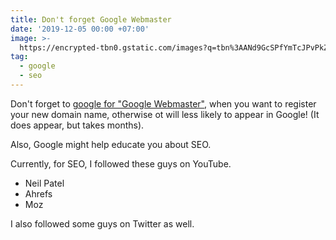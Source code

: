 ```yaml
---
title: Don't forget Google Webmaster
date: '2019-12-05 00:00 +07:00'
image: >-
  https://encrypted-tbn0.gstatic.com/images?q=tbn%3AANd9GcSPfYmTcJPvPkZtVffhOKF5aTtxVMc3ZkgfCGpu1byb7YxUGLp_
tag:
  - google
  - seo
---
```


Don't forget to [google for "Google Webmaster"](https://lmgtfy.com/?q=google+webmaster), when you want to register your new domain name, otherwise ot will less likely to appear in Google! (It does appear, but takes months).

Also, Google might help educate you about SEO.

<!-- excerpt_separator -->

Currently, for SEO, I followed these guys on YouTube.

- Neil Patel
- Ahrefs
- Moz

I also followed some guys on Twitter as well.
